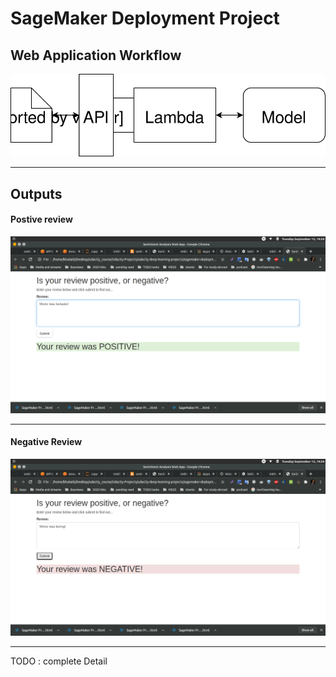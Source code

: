 # SageMaker Deployment Project



## Web Application Workflow
![Diagram](assets/web-app-diagram.svg)

---

## Outputs

#### Postive review

![Negative](assets/udacity5-1.png)

--- 

#### Negative Review

![Postive](assets/udacity5-2.png)

---
TODO : complete Detail
